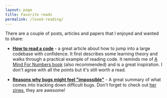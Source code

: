 ```yaml
---
layout: page
title: Favorite reads
permalink: /loved-reading/
---
```


There are a couple of posts, articles and papers that I enjoyed and wanted to share:

- **[How to read a code](https://www.iamjonas.me/2020/08/how-to-read-code.html)** - a great article about
    how to jump into a large codebase with confidence. It first describes some learning
    theory and walks through a practical example of reading code. It reminds me of [A Mind For Numbers book](https://barbaraoakley.com/books/a-mind-for-numbers/)
    (also recommended) and is a great inspiration. I don't agree with all the points but it's still worth a read.

- **[Reasons why bugs might feel "impossible"](https://jvns.ca/blog/2021/06/08/reasons-why-bugs-might-feel-impossible/)** - A great summary of what comes into tracking down difficult bugs.
    Don't forget to check out [her zines](https://wizardzines.com/), they are awesome!